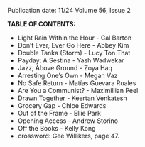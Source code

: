 Publication date: 11/24
Volume 56, Issue 2

**TABLE OF CONTENTS:**
- Light Rain Within the Hour - Cal Barton
- Don’t Ever, Ever Go Here - Abbey Kim
- Double Tanka (Storm) - Lucy Ton That
- Payday: A Sestina - Yash Wadwekar
- Jazz, Above Ground - Zoya Haq
- Arresting One’s Own - Megan Vaz
- No Safe Return - Matías Guevara Ruales
- Are You a Communist? - Maximillian Peel
- Drawn Together - Keertan Venkatesh
- Grocery Gap - Chloe Edwards
- Out of the Frame - Ellie Park
- Opening Access - Andrew Storino
- Off the Books - Kelly Kong
- crossword: Gee Willikers,  page 47.

